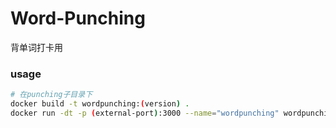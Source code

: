 # Word-Punching
背单词打卡用



### usage

```bash
# 在punching子目录下
docker build -t wordpunching:(version) .
docker run -dt -p (external-port):3000 --name="wordpunching" wordpunching:(version)
```

